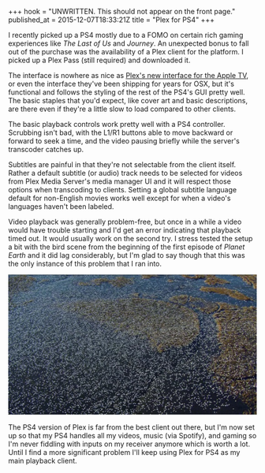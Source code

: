 +++
hook = "UNWRITTEN. This should not appear on the front page."
published_at = 2015-12-07T18:33:21Z
title = "Plex for PS4"
+++

I recently picked up a PS4 mostly due to a FOMO on certain rich gaming
experiences like _The Last of Us_ and _Journey_. An unexpected bonus to fall
out of the purchase was the availability of a Plex client for the platform.
I picked up a Plex Pass (still required) and downloaded it.

The interface is nowhere as nice as [Plex's new interface for the Apple
TV][apple-tv], or even the interface they've been shipping for years for OSX,
but it's functional and follows the styling of the rest of the PS4's GUI pretty
well. The basic staples that you'd expect, like cover art and basic
descriptions, are there even if they're a little slow to load compared to other
clients.

The basic playback controls work pretty well with a PS4 controller. Scrubbing
isn't bad, with the L1/R1 buttons able to move backward or forward to seek a
time, and the video pausing briefly while the server's transcoder catches up.

Subtitles are painful in that they're not selectable from the client itself.
Rather a default subtitle (or audio) track needs to be selected for videos from
Plex Media Server's media manager UI and it will respect those options when
transcoding to clients. Setting a global subtitle language default for
non-English movies works well except for when a video's languages haven't been
labeled.

Video playback was generally problem-free, but once in a while a video would
have trouble starting and I'd get an error indicating that playback timed out.
It would usually work on the second try. I stress tested the setup a bit with
the bird scene from the beginning of the first episode of _Planet Earth_ and it
did lag considerably, but I'm glad to say though that this was the only
instance of this problem that I ran into.

![Bird Scene](/assets/images/fragments/plex-ps4/bird-scene.jpg)

The PS4 version of Plex is far from the best client out there, but I'm now set
up so that my PS4 handles all my videos, music (via Spotify), and gaming so I'm
never fiddling with inputs on my receiver anymore which is worth a lot. Until I
find a more significant problem I'll keep using Plex for PS4 as my main
playback client.

[apple-tv]: https://blog.plex.tv/2015/11/02/plex-on-the-new-apple-tv/
